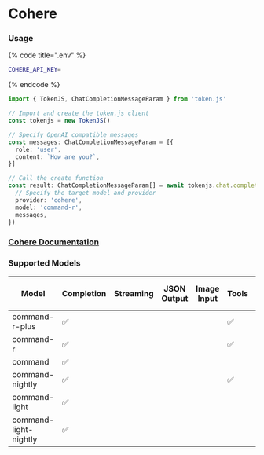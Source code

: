 # Cohere

### Usage

{% code title=".env" %}
```bash
COHERE_API_KEY=
```
{% endcode %}

```typescript
import { TokenJS, ChatCompletionMessageParam } from 'token.js'

// Import and create the token.js client
const tokenjs = new TokenJS()

// Specify OpenAI compatible messages
const messages: ChatCompletionMessageParam = [{
  role: 'user',
  content: `How are you?`,
}]

// Call the create function
const result: ChatCompletionMessageParam[] = await tokenjs.chat.completions.create({
  // Specify the target model and provider
  provider: 'cohere',
  model: 'command-r',
  messages,
})
```

### [Cohere Documentation](https://docs.cohere.com)

<!-- compatibility -->
### Supported Models

| Model                 | Completion | Streaming | JSON Output | Image Input | Tools | N > 1 |
| --------------------- | ---------- | --------- | ----------- | ----------- | ----- | ----- |
| command-r-plus        | ✅          |           |             |             | ✅     |       |
| command-r             | ✅          |           |             |             | ✅     |       |
| command               | ✅          |           |             |             |       |       |
| command-nightly       | ✅          |           |             |             | ✅     |       |
| command-light         | ✅          |           |             |             |       |       |
| command-light-nightly | ✅          |           |             |             |       |       |

